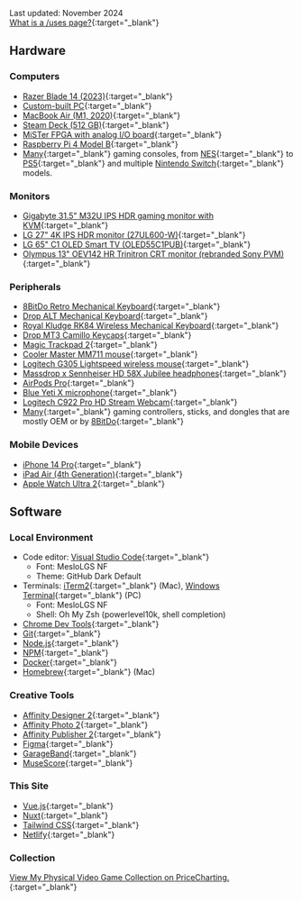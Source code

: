 Last updated: November 2024  
[What is a /uses page?](https://github.com/wesbos/awesome-uses/){:target="_blank"}

## Hardware
### Computers
- [Razer Blade 14 (2023)](https://www.razer.com/mena-en/gaming-laptops/razer-blade-14){:target="_blank"}
- [Custom-built PC](https://pcpartpicker.com/b/Hq9G3C){:target="_blank"}
- [MacBook Air (M1, 2020)](https://en.wikipedia.org/wiki/MacBook_Air_(Apple_silicon)){:target="_blank"}
- [Steam Deck (512 GB)](https://store.steampowered.com/steamdeck){:target="_blank"}
- [MiSTer FPGA with analog I/O board](https://misteraddons.com/collections/kits-1/products/mister-pre-configured-bundle-with-aluminum-case?variant=39440209084549){:target="_blank"}
- [Raspberry Pi 4 Model B](https://www.raspberrypi.com/products/raspberry-pi-4-model-b/){:target="_blank"}
- [Many](https://www.pricecharting.com/offers?seller=wpdbc2737xvuig5i5yd3g3bohq&status=collection){:target="_blank"} gaming consoles, from [NES](https://en.wikipedia.org/wiki/Nintendo_Entertainment_System){:target="_blank"} to [PS5](https://en.wikipedia.org/wiki/PlayStation_5){:target="_blank"} and multiple [Nintendo Switch](https://en.m.wikipedia.org/wiki/Nintendo_Switch){:target="_blank"} models.

### Monitors
- [Gigabyte 31.5" M32U IPS HDR gaming monitor with KVM](https://www.gigabyte.com/Monitor/M32U){:target="_blank"}
- [LG 27" 4K IPS HDR monitor (27UL600-W)](https://www.lg.com/us/monitors/lg-27UL600-W-4k-uhd-led-monitor){:target="_blank"}
- [LG 65" C1 OLED Smart TV (OLED55C1PUB)](https://www.lg.com/us/tvs/lg-oled55c1pub-oled-4k-tv){:target="_blank"}
- [Olympus 13" OEV142 HR Trinitron CRT monitor (rebranded Sony PVM)](https://www.youtube.com/watch?v=CjB6D8HrU7E&list=PL_Hm88_bscLQMTL_PB7iUP_wYiTayzZp7&index=1){:target="_blank"} 

### Peripherals
- [8BitDo Retro Mechanical Keyboard](https://www.8bitdo.com/retro-mechanical-keyboard){:target="_blank"}
- [Drop ALT Mechanical Keyboard](https://drop.com/buy/drop-alt-mechanical-keyboard){:target="_blank"}
- [Royal Kludge RK84 Wireless Mechanical Keyboard](https://rkgamingstore.com/products/rk84-keyboard-red-switch){:target="_blank"}
- [Drop MT3 Camillo Keycaps](https://drop.com/buy/drop-mt3-camillo-keycap-set){:target="_blank"}
- [Magic Trackpad 2](https://en.wikipedia.org/wiki/Magic_Trackpad_2){:target="_blank"}
- [Cooler Master MM711 mouse](https://www.coolermaster.com/catalog/peripheral/mice/mm711/){:target="_blank"}
- [Logitech G305 Lightspeed wireless mouse](https://www.logitechg.com/en-us/products/gaming-mice/g305-lightspeed-wireless-gaming-mouse.910-006012.html){:target="_blank"}
- [Massdrop x Sennheiser HD 58X Jubilee headphones](https://drop.com/buy/massdrop-x-sennheiser-hd-58x-jubilee-headphones){:target="_blank"}
- [AirPods Pro](https://en.wikipedia.org/wiki/AirPods_Pro){:target="_blank"}
- [Blue Yeti X microphone](https://www.bluemic.com/en-us/products/yeti-x/){:target="_blank"}
- [Logitech C922 Pro HD Stream Webcam](https://www.logitech.com/en-us/products/webcams/c922-pro-stream-webcam.960-001087.html){:target="_blank"}
- [Many](https://www.pricecharting.com/offers?seller=wpdbc2737xvuig5i5yd3g3bohq&status=collection){:target="_blank"} gaming controllers, sticks, and dongles that are mostly OEM or by [8BitDo](https://www.8bitdo.com/){:target="_blank"}

### Mobile Devices
- [iPhone 14 Pro](https://en.wikipedia.org/wiki/IPhone_14_Pro){:target="_blank"}
- [iPad Air (4th Generation)](https://en.wikipedia.org/wiki/IPad_Air_(4th_generation)){:target="_blank"}
- [Apple Watch Ultra 2](https://en.wikipedia.org/wiki/Apple_Watch){:target="_blank"}

## Software
### Local Environment
- Code editor: [Visual Studio Code](https://code.visualstudio.com/){:target="_blank"}
  - Font: MesloLGS NF
  - Theme: GitHub Dark Default
- Terminals: [iTerm2](https://iterm2.com/){:target="_blank"} (Mac), [Windows Terminal](https://aka.ms/terminal){:target="_blank"} (PC)
  - Font: MesloLGS NF
  - Shell: Oh My Zsh (powerlevel10k, shell completion)
- [Chrome Dev Tools](https://developer.chrome.com/docs/devtools/){:target="_blank"}
- [Git](https://git-scm.com/){:target="_blank"}
- [Node.js](https://nodejs.org/){:target="_blank"}
- [NPM](https://www.npmjs.com/){:target="_blank"}
- [Docker](https://www.docker.com){:target="_blank"}
- [Homebrew](https://brew.sh/){:target="_blank"} (Mac)

### Creative Tools
- [Affinity Designer 2](https://affinity.serif.com/en-us/designer/){:target="_blank"}
- [Affinity Photo 2](https://affinity.serif.com/en-us/photo/){:target="_blank"}
- [Affinity Publisher 2](https://affinity.serif.com/en-us/publisher/){:target="_blank"}
- [Figma](https://www.figma.com){:target="_blank"}
- [GarageBand](https://www.apple.com/mac/garageband/){:target="_blank"}
- [MuseScore](https://musescore.org/){:target="_blank"}

### This Site
- [Vue.js](https://vuejs.org/){:target="_blank"}
- [Nuxt](https://www.nuxt.org/){:target="_blank"}
- [Tailwind CSS](https://tailwindcss.com/){:target="_blank"}
- [Netlify](https://netlify.com/){:target="_blank"}

### Collection
[View My Physical Video Game Collection on PriceCharting.](https://www.pricecharting.com/offers?seller=wpdbc2737xvuig5i5yd3g3bohq&status=collection){:target="_blank"}